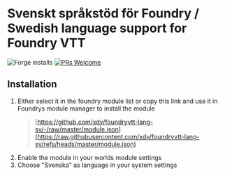 # Svenskt språkstöd för Foundry / Swedish language support for Foundry VTT
![Forge installs](https://img.shields.io/badge/dynamic/json?label=Forge%20Installs&query=package.installs&suffix=%25&url=https%3A%2F%2Fforge-vtt.com%2Fapi%2Fbazaar%2Fpackage%2Flang-sv) [![PRs Welcome](https://img.shields.io/badge/PRs-welcome-brightgreen.svg?style=flat-square)](http://makeapullrequest.com)


## Installation
1. Either select it in the foundry module list or copy this link and use it in Foundrys module manager to install the module
    > [https://github.com/xdy/foundryvtt-lang-sv/-/raw/master/module.json](https://raw.githubusercontent.com/xdy/foundryvtt-lang-sv/refs/heads/master/module.json)
2. Enable the module in your worlds module settings
3. Choose "Svenska" as language in your system settings
